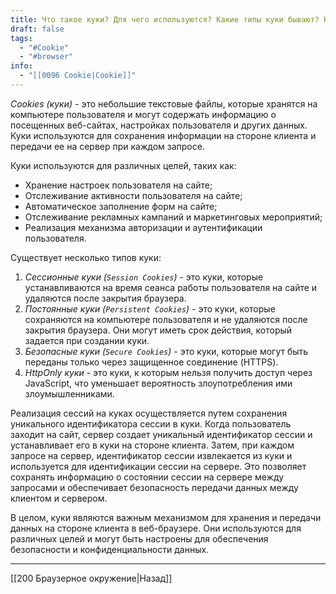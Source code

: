 ```yaml
---
title: Что такое куки? Для чего используются? Какие типы куки бывают? Как реализуются сессии на куках?
draft: false
tags:
  - "#Cookie"
  - "#browser"
info:
  - "[[0096 Cookie|Cookie]]"
---
```

_Cookies (куки)_ - это небольшие текстовые файлы, которые хранятся на компьютере пользователя и могут содержать информацию о посещенных веб-сайтах, настройках пользователя и других данных. Куки используются для сохранения информации на стороне клиента и передачи ее на сервер при каждом запросе.

Куки используются для различных целей, таких как:

- Хранение настроек пользователя на сайте;
- Отслеживание активности пользователя на сайте;
- Автоматическое заполнение форм на сайте;
- Отслеживание рекламных кампаний и маркетинговых мероприятий;
- Реализация механизма авторизации и аутентификации пользователя.

Существует несколько типов куки:

1. _Сессионные куки (`Session Cookies`)_ - это куки, которые устанавливаются на время сеанса работы пользователя на сайте и удаляются после закрытия браузера.
2. _Постоянные куки (`Persistent Cookies`)_ - это куки, которые сохраняются на компьютере пользователя и не удаляются после закрытия браузера. Они могут иметь срок действия, который задается при создании куки.
3. _Безопасные куки (`Secure Cookies`)_ - это куки, которые могут быть переданы только через защищенное соединение (HTTPS).
4. _HttpOnly куки_ - это куки, к которым нельзя получить доступ через JavaScript, что уменьшает вероятность злоупотребления ими злоумышленниками.

Реализация сессий на куках осуществляется путем сохранения уникального идентификатора сессии в куки. Когда пользователь заходит на сайт, сервер создает уникальный идентификатор сессии и устанавливает его в куки на стороне клиента. Затем, при каждом запросе на сервер, идентификатор сессии извлекается из куки и используется для идентификации сессии на сервере. Это позволяет сохранять информацию о состоянии сессии на сервере между запросами и обеспечивает безопасность передачи данных между клиентом и сервером.

В целом, куки являются важным механизмом для хранения и передачи данных на стороне клиента в веб-браузере. Они используются для различных целей и могут быть настроены для обеспечения безопасности и конфиденциальности данных.

---

[[200 Браузерное окружение|Назад]]
